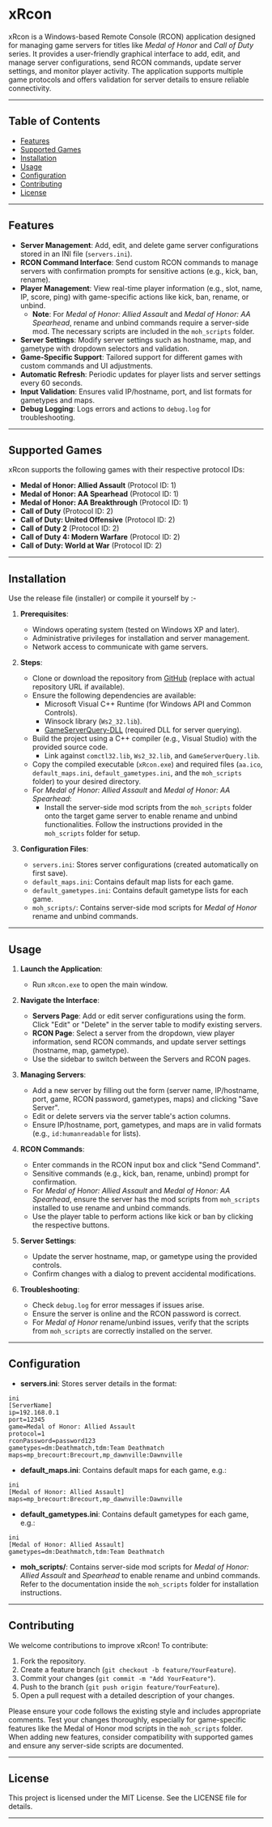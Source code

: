 ﻿# xRcon

xRcon is a Windows-based Remote Console (RCON) application designed for managing game servers for titles like *Medal of Honor* and *Call of Duty* series. It provides a user-friendly graphical interface to add, edit, and manage server configurations, send RCON commands, update server settings, and monitor player activity. The application supports multiple game protocols and offers validation for server details to ensure reliable connectivity.

---

## Table of Contents

- [Features](#features)
- [Supported Games](#supported-games)
- [Installation](#installation)
- [Usage](#usage)
- [Configuration](#configuration)
- [Contributing](#contributing)
- [License](#license)


---

## Features

- **Server Management**: Add, edit, and delete game server configurations stored in an INI file (`servers.ini`).
- **RCON Command Interface**: Send custom RCON commands to manage servers with confirmation prompts for sensitive actions (e.g., kick, ban, rename).
- **Player Management**: View real-time player information (e.g., slot, name, IP, score, ping) with game-specific actions like kick, ban, rename, or unbind.
  - **Note**: For *Medal of Honor: Allied Assault* and *Medal of Honor: AA Spearhead*, rename and unbind commands require a server-side mod. The necessary scripts are included in the `moh_scripts` folder.
- **Server Settings**: Modify server settings such as hostname, map, and gametype with dropdown selectors and validation.
- **Game-Specific Support**: Tailored support for different games with custom commands and UI adjustments.
- **Automatic Refresh**: Periodic updates for player lists and server settings every 60 seconds.
- **Input Validation**: Ensures valid IP/hostname, port, and list formats for gametypes and maps.
- **Debug Logging**: Logs errors and actions to `debug.log` for troubleshooting.

---

## Supported Games

xRcon supports the following games with their respective protocol IDs:

- **Medal of Honor: Allied Assault** (Protocol ID: 1)
- **Medal of Honor: AA Spearhead** (Protocol ID: 1)
- **Medal of Honor: AA Breakthrough** (Protocol ID: 1)
- **Call of Duty** (Protocol ID: 2)
- **Call of Duty: United Offensive** (Protocol ID: 2)
- **Call of Duty 2** (Protocol ID: 2)
- **Call of Duty 4: Modern Warfare** (Protocol ID: 2)
- **Call of Duty: World at War** (Protocol ID: 2)

---

## Installation
Use the release file (installer) or
compile it yourself by :-

1. **Prerequisites**:
    - Windows operating system (tested on Windows XP and later).
    - Administrative privileges for installation and server management.
    - Network access to communicate with game servers.

2. **Steps**:
    - Clone or download the repository from [GitHub](#) (replace with actual repository URL if available).
    - Ensure the following dependencies are available:
        - Microsoft Visual C++ Runtime (for Windows API and Common Controls).
        - Winsock library (`Ws2_32.lib`).
        - [GameServerQuery-DLL](https://github.com/Grimm1/GameServerQuery-DLL) (required DLL for server querying).
    - Build the project using a C++ compiler (e.g., Visual Studio) with the provided source code.
        - Link against `comctl32.lib`, `Ws2_32.lib`, and `GameServerQuery.lib`.
    - Copy the compiled executable (`xRcon.exe`) and required files (`aa.ico`, `default_maps.ini`, `default_gametypes.ini`, and the `moh_scripts` folder) to your desired directory.
    - For *Medal of Honor: Allied Assault* and *Medal of Honor: AA Spearhead*:
        - Install the server-side mod scripts from the `moh_scripts` folder onto the target game server to enable rename and unbind functionalities. Follow the instructions provided in the `moh_scripts` folder for setup.

3. **Configuration Files**:
    - `servers.ini`: Stores server configurations (created automatically on first save).
    - `default_maps.ini`: Contains default map lists for each game.
    - `default_gametypes.ini`: Contains default gametype lists for each game.
    - `moh_scripts/`: Contains server-side mod scripts for *Medal of Honor* rename and unbind commands.

---

## Usage

1. **Launch the Application**:
    - Run `xRcon.exe` to open the main window.

2. **Navigate the Interface**:
    - **Servers Page**: Add or edit server configurations using the form. Click "Edit" or "Delete" in the server table to modify existing servers.
    - **RCON Page**: Select a server from the dropdown, view player information, send RCON commands, and update server settings (hostname, map, gametype).
    - Use the sidebar to switch between the Servers and RCON pages.

3. **Managing Servers**:
    - Add a new server by filling out the form (server name, IP/hostname, port, game, RCON password, gametypes, maps) and clicking "Save Server".
    - Edit or delete servers via the server table's action columns.
    - Ensure IP/hostname, port, gametypes, and maps are in valid formats (e.g., `id:humanreadable` for lists).

4. **RCON Commands**:
    - Enter commands in the RCON input box and click "Send Command".
    - Sensitive commands (e.g., kick, ban, rename, unbind) prompt for confirmation.
    - For *Medal of Honor: Allied Assault* and *Medal of Honor: AA Spearhead*, ensure the server has the mod scripts from `moh_scripts` installed to use rename and unbind commands.
    - Use the player table to perform actions like kick or ban by clicking the respective buttons.

5. **Server Settings**:
    - Update the server hostname, map, or gametype using the provided controls.
    - Confirm changes with a dialog to prevent accidental modifications.

6. **Troubleshooting**:
    - Check `debug.log` for error messages if issues arise.
    - Ensure the server is online and the RCON password is correct.
    - For *Medal of Honor* rename/unbind issues, verify that the scripts from `moh_scripts` are correctly installed on the server.

---

## Configuration

- **servers.ini**: Stores server details in the format:
```
ini
[ServerName]
ip=192.168.0.1
port=12345
game=Medal of Honor: Allied Assault
protocol=1
rconPassword=password123
gametypes=dm:Deathmatch,tdm:Team Deathmatch
maps=mp_brecourt:Brecourt,mp_dawnville:Dawnville
```
- **default_maps.ini**: Contains default maps for each game, e.g.:
```
ini
[Medal of Honor: Allied Assault]
maps=mp_brecourt:Brecourt,mp_dawnville:Dawnville
```
- **default_gametypes.ini**: Contains default gametypes for each game, e.g.:
```
ini
[Medal of Honor: Allied Assault]
gametypes=dm:Deathmatch,tdm:Team Deathmatch
```
- **moh_scripts/**: Contains server-side mod scripts for *Medal of Honor: Allied Assault* and *Spearhead* to enable rename and unbind commands.  
  Refer to the documentation inside the `moh_scripts` folder for installation instructions.

---

## Contributing

We welcome contributions to improve xRcon! To contribute:

1. Fork the repository.
2. Create a feature branch (`git checkout -b feature/YourFeature`).
3. Commit your changes (`git commit -m "Add YourFeature"`).
4. Push to the branch (`git push origin feature/YourFeature`).
5. Open a pull request with a detailed description of your changes.

Please ensure your code follows the existing style and includes appropriate comments. Test your changes thoroughly, especially for game-specific features like the Medal of Honor mod scripts in the `moh_scripts` folder. When adding new features, consider compatibility with supported games and ensure any server-side scripts are documented.

---

## License

This project is licensed under the MIT License. See the LICENSE file for details.

---



